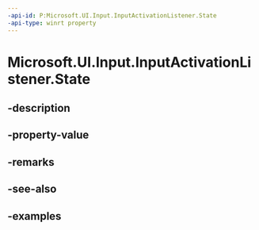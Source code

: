 ```yaml
---
-api-id: P:Microsoft.UI.Input.InputActivationListener.State
-api-type: winrt property
---
```


# Microsoft.UI.Input.InputActivationListener.State

<!--
public Microsoft.UI.Input.InputActivationState State { get; }
-->


## -description

## -property-value

## -remarks

## -see-also

## -examples


